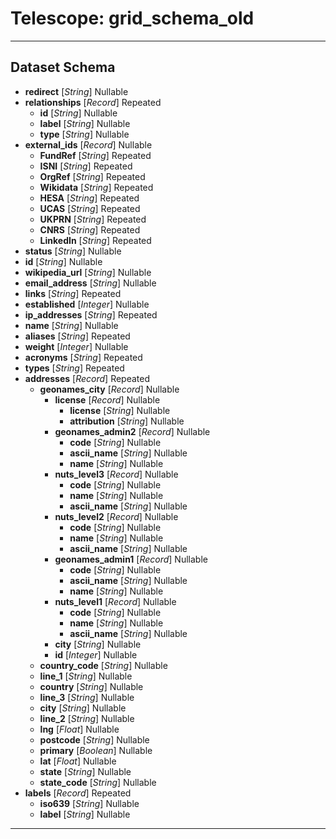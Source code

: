 # Telescope: grid_schema_old
- - - 
## Dataset Schema

+ **redirect** [*String*] Nullable
+ **relationships** [*Record*] Repeated
    + **id** [*String*] Nullable
    + **label** [*String*] Nullable
    + **type** [*String*] Nullable
+ **external_ids** [*Record*] Nullable
    + **FundRef** [*String*] Repeated
    + **ISNI** [*String*] Repeated
    + **OrgRef** [*String*] Repeated
    + **Wikidata** [*String*] Repeated
    + **HESA** [*String*] Repeated
    + **UCAS** [*String*] Repeated
    + **UKPRN** [*String*] Repeated
    + **CNRS** [*String*] Repeated
    + **LinkedIn** [*String*] Repeated
+ **status** [*String*] Nullable
+ **id** [*String*] Nullable
+ **wikipedia_url** [*String*] Nullable
+ **email_address** [*String*] Nullable
+ **links** [*String*] Repeated
+ **established** [*Integer*] Nullable
+ **ip_addresses** [*String*] Repeated
+ **name** [*String*] Nullable
+ **aliases** [*String*] Repeated
+ **weight** [*Integer*] Nullable
+ **acronyms** [*String*] Repeated
+ **types** [*String*] Repeated
+ **addresses** [*Record*] Repeated
    + **geonames_city** [*Record*] Nullable
        + **license** [*Record*] Nullable
            + **license** [*String*] Nullable
            + **attribution** [*String*] Nullable
        + **geonames_admin2** [*Record*] Nullable
            + **code** [*String*] Nullable
            + **ascii_name** [*String*] Nullable
            + **name** [*String*] Nullable
        + **nuts_level3** [*Record*] Nullable
            + **code** [*String*] Nullable
            + **name** [*String*] Nullable
            + **ascii_name** [*String*] Nullable
        + **nuts_level2** [*Record*] Nullable
            + **code** [*String*] Nullable
            + **name** [*String*] Nullable
            + **ascii_name** [*String*] Nullable
        + **geonames_admin1** [*Record*] Nullable
            + **code** [*String*] Nullable
            + **ascii_name** [*String*] Nullable
            + **name** [*String*] Nullable
        + **nuts_level1** [*Record*] Nullable
            + **code** [*String*] Nullable
            + **name** [*String*] Nullable
            + **ascii_name** [*String*] Nullable
        + **city** [*String*] Nullable
        + **id** [*Integer*] Nullable
    + **country_code** [*String*] Nullable
    + **line_1** [*String*] Nullable
    + **country** [*String*] Nullable
    + **line_3** [*String*] Nullable
    + **city** [*String*] Nullable
    + **line_2** [*String*] Nullable
    + **lng** [*Float*] Nullable
    + **postcode** [*String*] Nullable
    + **primary** [*Boolean*] Nullable
    + **lat** [*Float*] Nullable
    + **state** [*String*] Nullable
    + **state_code** [*String*] Nullable
+ **labels** [*Record*] Repeated
    + **iso639** [*String*] Nullable
    + **label** [*String*] Nullable
- - - 
